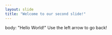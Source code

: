 ```yaml
---
layout: slide
title: "Welcome to our second slide!"
---
```

body: "Hello World!"
Use the left arrow to go back!
